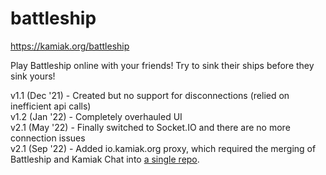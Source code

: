 # battleship

https://kamiak.org/battleship

Play Battleship online with your friends! Try to sink their ships before they sink yours!

v1.1 (Dec '21) - Created but no support for disconnections (relied on inefficient api calls)\
v1.2 (Jan '22) - Completely overhauled UI\
v2.1 (May '22) - Finally switched to Socket.IO and there are no more connection issues\
v2.1 (Sep '22) - Added io.kamiak.org proxy, which required the merging of Battleship and Kamiak Chat into [a single repo](https://github.com/jwseph/io).
